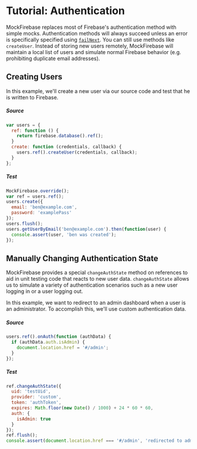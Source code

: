 # Tutorial: Authentication

MockFirebase replaces most of Firebase's authentication method with simple mocks. Authentication methods will always succeed unless an error is specifically specified using [`failNext`](../API.md#failnextmethod-err---undefined). You can still use methods like `createUser`. Instead of storing new users remotely, MockFirebase will maintain a local list of users and simulate normal Firebase behavior (e.g. prohibiting duplicate email addresses).

## Creating Users

In this example, we'll create a new user via our source code and test that he is written to Firebase.

##### Source

```js
var users = {
  ref: function () {
    return firebase.database().ref();
  }
  create: function (credentials, callback) {
    users.ref().createUser(credentials, callback);
  }
};
```

##### Test

```js
MockFirebase.override();
var ref = users.ref();
users.create({
  email: 'ben@example.com',
  password: 'examplePass'
});
users.flush();
users.getUserByEmail('ben@example.com').then(function(user) {
  console.assert(user, 'ben was created');
});
```

## Manually Changing Authentication State

MockFirebase provides a special `changeAuthState` method on references to aid in unit testing code that reacts to new user data. `changeAuthState` allows us to simulate a variety of authentication scenarios such as a new user logging in or a user logging out.

In this example, we want to redirect to an admin dashboard when a user is an administrator. To accomplish this, we'll use custom authentication data.

##### Source

```js
users.ref().onAuth(function (authData) {
  if (authData.auth.isAdmin) {
    document.location.href = '#/admin';
  }
});
```

##### Test

```js
ref.changeAuthState({
  uid: 'testUid',
  provider: 'custom',
  token: 'authToken',
  expires: Math.floor(new Date() / 1000) + 24 * 60 * 60,
  auth: {
    isAdmin: true
  }
});
ref.flush();
console.assert(document.location.href === '#/admin', 'redirected to admin');
```
